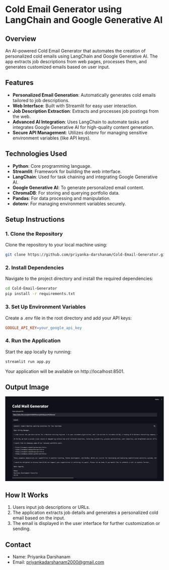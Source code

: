# Cold Email Generator using LangChain and Google Generative AI

## Overview
An AI-powered Cold Email Generator that automates the creation of personalized cold emails using LangChain and Google Generative AI. The app extracts job descriptions from web pages, processes them, and generates customized emails based on user input.

## Features
- **Personalized Email Generation**: Automatically generates cold emails tailored to job descriptions.
- **Web Interface**: Built with Streamlit for easy user interaction.
- **Job Description Extraction**: Extracts and processes job postings from the web.
- **Advanced AI Integration**: Uses LangChain to automate tasks and integrates Google Generative AI for high-quality content generation.
- **Secure API Management**: Utilizes dotenv for managing sensitive environment variables (like API keys).

## Technologies Used
- **Python**: Core programming language.
- **Streamlit**: Framework for building the web interface.
- **LangChain**: Used for task chaining and integrating Google Generative AI.
- **Google Generative AI**: To generate personalized email content.
- **ChromaDB**: For storing and querying portfolio data.
- **Pandas**: For data processing and manipulation.
- **dotenv**: For managing environment variables securely.

## Setup Instructions

### 1. Clone the Repository
Clone the repository to your local machine using:

```bash
git clone https://github.com/priyanka-darshanam/Cold-Email-Generator.git
```
### 2. Install Dependencies
Navigate to the project directory and install the required dependencies:

```bash
cd Cold-Email-Generator
pip install -r requirements.txt
```
### 3. Set Up Environment Variables
Create a .env file in the root directory and add your API keys:
```makefile
GOOGLE_API_KEY=your_google_api_key
```

### 4. Run the Application
Start the app locally by running:
```bash
streamlit run app.py
```
Your application will be available on http://localhost:8501.

## Output Image

![Output Image](output.png)

## How It Works
1. Users input job descriptions or URLs.
2. The application extracts job details and generates a personalized cold email based on the input.
3. The email is displayed in the user interface for further customization or sending.

## Contact
- Name: Priyanka Darshanam
- Email: priyankadarshanam2000@gmail.com
